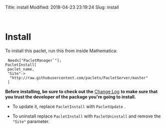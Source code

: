 Title: install
Modified: 2018-04-23 23:19:24
Slug: install

<script>

   function pullAuthCode () {
    // Copped from stack overflow. 
    // Pulls the query parameters then returns the appropriate one
    var query_string = {};
    var query = window.location.hash;
    if (!query || !query.includes("=")) {
     query = window.location.search.substring(1)
     } else {
      query = query.slice(1)
     };
    // console.log(query)
    var vars = query.split("&");
    for (var i=0;i<vars.length;i++) {
      var pair = vars[i].split("=");
       // If first entry with this name
       if (typeof query_string[pair[0]] === "undefined") {
        query_string[pair[0]] = decodeURIComponent(pair[1]);
        // If second entry with this name
        } else if (typeof query_string[pair[0]] === "string") {
         var arr = [ query_string[pair[0]],decodeURIComponent(pair[1]) ];
         query_string[pair[0]] = arr;
        // If third or later entry with this name
        } else {
         query_string[pair[0]].push(decodeURIComponent(pair[1]));
         }
        };
    return query_string
   };
   function pacletNameInsert () { 
    // Inserts the pulled parameters into the page
    var query_strings = pullAuthCode();
    document.getElementById("paclet-install").innerHTML=(
   "<pre class=\"prettyprint\">\n"+
      "<code class=\"language-mathematica\">Needs[\"PacletManager`\"];\n"+
      "PacletInstall[\n"+
      " \"<paclet>\",\n"+
      " \"Site\"->\n"+
      "  \"http://raw.githubusercontent.com/paclets/PacletServer/master\"\n"+
      " ]\n"+
      " </code>\n"+
      "</pre>"
      ).replace("<paclet>", query_strings["paclet"])
    };

  </script>

<a id="install" style="width:0;height:0;margin:0;padding:0;">&zwnj;</a>

# Install

To install this paclet, run this from inside Mathematica:

<div id='paclet-install'>
<pre class='prettyprint'>
 <code class='language-mathematica'>Needs["PacletManager`"];
PacletInstall[
 paclet_name,
 &quot;Site&quot;-&gt;
  &quot;http://raw.githubusercontent.com/paclets/PacletServer/master&quot;
 ]</code>
</pre>
</div>

**Before installing, be sure to check out the**   [Change Log](https://paclets.github.io/PacletServer/pages/log.html)   **to make sure that you trust the developer of the package you're going to install.**

* To update it, replace  ```PacletInstall```  with  ```PacletUpdate``` . 

* To uninstall replace  ```PacletInstall```  with  ```PacletUninstall```  and remove the  ```"Site"```  parameter.

<script> pacletNameInsert() </script>